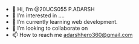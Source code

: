 - 👋 Hi, I’m @20UCS055 P.ADARSH
- 👀 I’m interested in ....
- 🌱 I’m currently learning web development.
- 💞️ I’m looking to collaborate on 
- 📫 How to reach me 
  adarshhero360@gmail.com

<!---
20UCS055/20UCS055 is a ✨ special ✨ repository because its `README.md` (this file) appears on your GitHub profile.
You can click the Preview link to take a look at your changes.
--->
